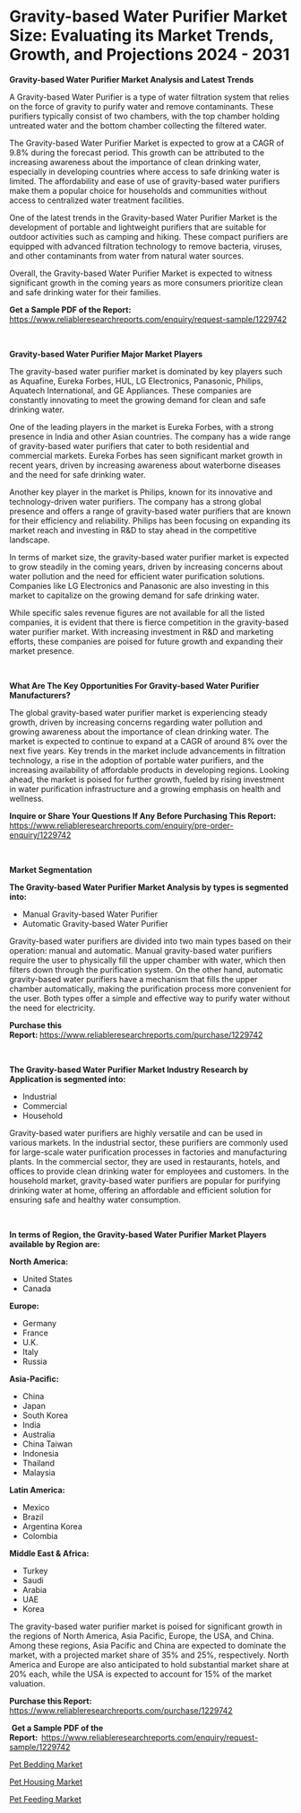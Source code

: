 <p><h1>Gravity-based Water Purifier Market Size: Evaluating its Market Trends, Growth, and Projections 2024 - 2031</h1></p><p><strong>Gravity-based Water Purifier Market Analysis and Latest Trends</strong></p>
<p><p>A Gravity-based Water Purifier is a type of water filtration system that relies on the force of gravity to purify water and remove contaminants. These purifiers typically consist of two chambers, with the top chamber holding untreated water and the bottom chamber collecting the filtered water.</p><p>The Gravity-based Water Purifier Market is expected to grow at a CAGR of 9.8% during the forecast period. This growth can be attributed to the increasing awareness about the importance of clean drinking water, especially in developing countries where access to safe drinking water is limited. The affordability and ease of use of gravity-based water purifiers make them a popular choice for households and communities without access to centralized water treatment facilities.</p><p>One of the latest trends in the Gravity-based Water Purifier Market is the development of portable and lightweight purifiers that are suitable for outdoor activities such as camping and hiking. These compact purifiers are equipped with advanced filtration technology to remove bacteria, viruses, and other contaminants from water from natural water sources.</p><p>Overall, the Gravity-based Water Purifier Market is expected to witness significant growth in the coming years as more consumers prioritize clean and safe drinking water for their families.</p></p>
<p><strong>Get a Sample PDF of the Report:&nbsp;</strong> <a href="https://www.reliableresearchreports.com/enquiry/request-sample/1229742">https://www.reliableresearchreports.com/enquiry/request-sample/1229742</a></p>
<p>&nbsp;</p>
<p><strong>Gravity-based Water Purifier Major Market Players</strong></p>
<p><p>The gravity-based water purifier market is dominated by key players such as Aquafine, Eureka Forbes, HUL, LG Electronics, Panasonic, Philips, Aquatech International, and GE Appliances. These companies are constantly innovating to meet the growing demand for clean and safe drinking water.</p><p>One of the leading players in the market is Eureka Forbes, with a strong presence in India and other Asian countries. The company has a wide range of gravity-based water purifiers that cater to both residential and commercial markets. Eureka Forbes has seen significant market growth in recent years, driven by increasing awareness about waterborne diseases and the need for safe drinking water.</p><p>Another key player in the market is Philips, known for its innovative and technology-driven water purifiers. The company has a strong global presence and offers a range of gravity-based water purifiers that are known for their efficiency and reliability. Philips has been focusing on expanding its market reach and investing in R&D to stay ahead in the competitive landscape.</p><p>In terms of market size, the gravity-based water purifier market is expected to grow steadily in the coming years, driven by increasing concerns about water pollution and the need for efficient water purification solutions. Companies like LG Electronics and Panasonic are also investing in this market to capitalize on the growing demand for safe drinking water.</p><p>While specific sales revenue figures are not available for all the listed companies, it is evident that there is fierce competition in the gravity-based water purifier market. With increasing investment in R&D and marketing efforts, these companies are poised for future growth and expanding their market presence.</p></p>
<p>&nbsp;</p>
<p><strong>What Are The Key Opportunities For Gravity-based Water Purifier Manufacturers?</strong></p>
<p><p>The global gravity-based water purifier market is experiencing steady growth, driven by increasing concerns regarding water pollution and growing awareness about the importance of clean drinking water. The market is expected to continue to expand at a CAGR of around 8% over the next five years. Key trends in the market include advancements in filtration technology, a rise in the adoption of portable water purifiers, and the increasing availability of affordable products in developing regions. Looking ahead, the market is poised for further growth, fueled by rising investment in water purification infrastructure and a growing emphasis on health and wellness.</p></p>
<p><strong>Inquire or Share Your Questions If Any Before Purchasing This Report:</strong> <a href="https://www.reliableresearchreports.com/enquiry/pre-order-enquiry/1229742">https://www.reliableresearchreports.com/enquiry/pre-order-enquiry/1229742</a></p>
<p>&nbsp;</p>
<p><strong>Market Segmentation</strong></p>
<p><strong>The Gravity-based Water Purifier Market Analysis by types is segmented into:</strong></p>
<p><ul><li>Manual Gravity-based Water Purifier</li><li>Automatic Gravity-based Water Purifier</li></ul></p>
<p><p>Gravity-based water purifiers are divided into two main types based on their operation: manual and automatic. Manual gravity-based water purifiers require the user to physically fill the upper chamber with water, which then filters down through the purification system. On the other hand, automatic gravity-based water purifiers have a mechanism that fills the upper chamber automatically, making the purification process more convenient for the user. Both types offer a simple and effective way to purify water without the need for electricity.</p></p>
<p><strong>Purchase this Report:&nbsp;</strong><a href="https://www.reliableresearchreports.com/purchase/1229742">https://www.reliableresearchreports.com/purchase/1229742</a></p>
<p>&nbsp;</p>
<p><strong>The Gravity-based Water Purifier Market Industry Research by Application is segmented into:</strong></p>
<p><ul><li>Industrial</li><li>Commercial</li><li>Household</li></ul></p>
<p><p>Gravity-based water purifiers are highly versatile and can be used in various markets. In the industrial sector, these purifiers are commonly used for large-scale water purification processes in factories and manufacturing plants. In the commercial sector, they are used in restaurants, hotels, and offices to provide clean drinking water for employees and customers. In the household market, gravity-based water purifiers are popular for purifying drinking water at home, offering an affordable and efficient solution for ensuring safe and healthy water consumption.</p></p>
<p>&nbsp;</p>
<p><strong>In terms of Region, the Gravity-based Water Purifier Market Players available by Region are:</strong></p>
<p>
    <p> <strong> North America: </strong>
        <ul>
            <li>United States</li>
            <li>Canada</li>
        </ul>
        </p> 
    <p> <strong> Europe: </strong>
        <ul>
            <li>Germany</li>
            <li>France</li>
            <li>U.K.</li>
            <li>Italy</li>
            <li>Russia</li>
        </ul>
        </p> 
    <p> <strong> Asia-Pacific: </strong>
        <ul>
            <li>China</li>
            <li>Japan</li>
            <li>South Korea</li>
            <li>India</li>
            <li>Australia</li>
            <li>China Taiwan</li>
            <li>Indonesia</li>
            <li>Thailand</li>
            <li>Malaysia</li>
        </ul>
        </p> 
    <p> <strong> Latin America: </strong>
        <ul>
            <li>Mexico</li>
            <li>Brazil</li>
            <li>Argentina Korea</li>
            <li>Colombia</li>
        </ul>
        </p> 
    <p> <strong> Middle East & Africa: </strong>
        <ul>
            <li>Turkey</li>
            <li>Saudi</li>
            <li>Arabia</li>
            <li>UAE</li>
            <li>Korea</li>
        </ul>
    </p>
    </p>
<p><p>The gravity-based water purifier market is poised for significant growth in the regions of North America, Asia Pacific, Europe, the USA, and China. Among these regions, Asia Pacific and China are expected to dominate the market, with a projected market share of 35% and 25%, respectively. North America and Europe are also anticipated to hold substantial market share at 20% each, while the USA is expected to account for 15% of the market valuation.</p></p>
<p><strong>Purchase this Report: </strong><a href="https://www.reliableresearchreports.com/purchase/1229742">https://www.reliableresearchreports.com/purchase/1229742</a></p>
<p>&nbsp;<strong>Get a Sample PDF of the Report:&nbsp;&nbsp;</strong><a href="https://www.reliableresearchreports.com/enquiry/request-sample/1229742">https://www.reliableresearchreports.com/enquiry/request-sample/1229742</a></p>
<p><strong></strong></p>
<p><p><a href="https://github.com/wusalecollins540tpqoz/Market-Research-Report-List-1/blob/main/pet-bedding-market.md">Pet Bedding Market</a></p><p><a href="https://github.com/kathiaseamanalvaradovlprc2h/Market-Research-Report-List-1/blob/main/pet-housing-market.md">Pet Housing Market</a></p><p><a href="https://github.com/GroverBarry/Market-Research-Report-List-4/blob/main/pet-feeding-market.md">Pet Feeding Market</a></p></p>